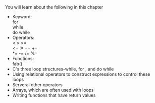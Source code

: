 You will learn about the following in this chapter
* Keyword:<br/>
  for<br/>
  while<br/>
  do while
* Operators:<br/>
  < > >=<br/>
  <= != == +=<br/>
  *= -= /= %=
* Functions:<br/>
  fab()
* C's three loop structures-while, for , and do while
* Using relational operators to construct expressions to control these loops
* Serveral other operators
* Arrays, which are often used with loops
* Writing functions that have return values